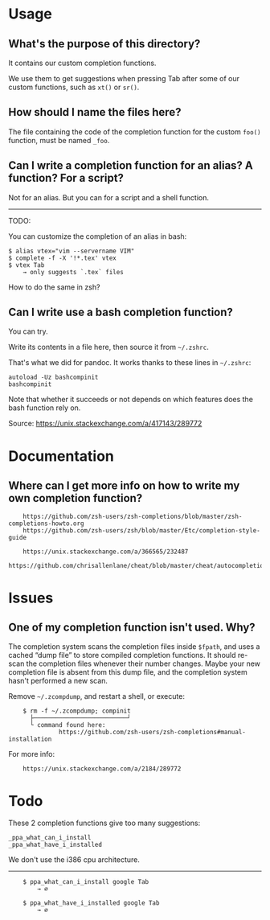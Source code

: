 # Usage
## What's the purpose of this directory?

It contains our custom completion functions.

We  use them  to get  suggestions when  pressing Tab  after some  of our  custom
functions, such as `xt()` or `sr()`.

## How should I name the files here?

The file containing  the code of the completion function  for the custom `foo()`
function, must be named `_foo`.

## Can I write a completion function for an alias?  A function?  For a script?

Not for an alias.
But you can for a script and a shell function.

---

TODO:

You can customize the completion of an alias in bash:

    $ alias vtex="vim --servername VIM"
    $ complete -f -X '!*.tex' vtex
    $ vtex Tab
        → only suggests `.tex` files

How to do the same in zsh?

## Can I write use a bash completion function?

You can try.

Write its contents in a file here, then source it from `~/.zshrc`.

That's what we did for pandoc.
It works thanks to these lines in `~/.zshrc`:

    autoload -Uz bashcompinit
    bashcompinit

Note that  whether it succeeds  or not depends on  which features does  the bash
function rely on.

Source: <https://unix.stackexchange.com/a/417143/289772>

##
# Documentation
## Where can I get more info on how to write my own completion function?

        https://github.com/zsh-users/zsh-completions/blob/master/zsh-completions-howto.org
        https://github.com/zsh-users/zsh/blob/master/Etc/completion-style-guide

        https://unix.stackexchange.com/a/366565/232487
        https://github.com/chrisallenlane/cheat/blob/master/cheat/autocompletion/cheat.zsh

##
# Issues
## One of my completion function isn't used.  Why?

The completion  system scans the  completion files  inside `$fpath`, and  uses a
cached “dump file” to store compiled completion functions.
It should re-scan the completion files whenever their number changes.
Maybe your new completion file is absent from this dump file, and the completion
system hasn't performed a new scan.

Remove `~/.zcompdump`, and restart a shell, or execute:

        $ rm -f ~/.zcompdump; compinit
          ├──────────────────────────┘
          └ command found here:
                  https://github.com/zsh-users/zsh-completions#manual-installation

For more info:

        https://unix.stackexchange.com/a/2184/289772

##
# Todo

These 2 completion functions give too many suggestions:

    _ppa_what_can_i_install
    _ppa_what_have_i_installed

We don't use the i386 cpu architecture.

---

        $ ppa_what_can_i_install google Tab
            → ∅

        $ ppa_what_have_i_installed google Tab
            → ∅

